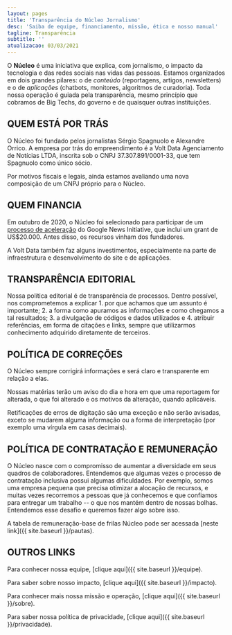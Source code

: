 ```yaml
---
layout: pages
title: 'Transparência do Núcleo Jornalismo'
desc: 'Saiba de equipe, financiamento, missão, ética e nosso manual'
tagline: Transparência
subtitle: ''
atualizacao: 03/03/2021
---
```


O **Núcleo** é uma iniciativa que explica, com jornalismo, o impacto da tecnologia e das redes sociais nas vidas das pessoas. Estamos organizados em dois grandes pilares: o de _conteúdo_ (reportagens, artigos, newsletters) e o de _aplicações_ (chatbots, monitores, algoritmos de curadoria). Toda nossa operação é guiada pela transparência, mesmo princípio que cobramos de Big Techs, do governo e de quaisquer outras instituições.

## QUEM ESTÁ POR TRÁS
O Núcleo foi fundado pelos jornalistas Sérgio Spagnuolo e Alexandre Orrico. A empresa por trás do empreendimento é a Volt Data Agenciamento de Notícias LTDA, inscrita sob o CNPJ 37.307.891/0001-33, que tem Spagnuolo como único sócio.

Por motivos fiscais e legais, ainda estamos avaliando uma nova composição de um CNPJ próprio para o Núcleo.

## QUEM FINANCIA
Em outubro de 2020, o Núcleo foi selecionado para participar de um [processo de aceleração](https://nucleo.jor.br/institucional/2020-10-29-anuncio-nucleo-google) do Google News Initiative, que inclui um grant de US$20.000. Antes disso, os recursos vinham dos fundadores.

A Volt Data também faz alguns investimentos, especialmente na parte de infraestrutura e desenvolvimento do site e de aplicações.

## TRANSPARÊNCIA EDITORIAL
Nossa política editorial é de transparência de processos. Dentro possível, nos comprometemos a explicar 1. por que achamos que um assunto é importante; 2. a forma como apuramos as informações e como chegamos a tal resultados; 3. a divulgação de códigos e dados utilizados e 4. atribuir referências, em forma de citações e links, sempre que utilizarmos conhecimento adquirido diretamente de terceiros.

## POLÍTICA DE CORREÇÕES
O Núcleo sempre corrigirá informações e será claro e transparente em relação a elas.

Nossas matérias terão um aviso do dia e hora em que uma reportagem for alterada, o que foi alterado e os motivos da alteração, quando aplicáveis.

Retificações de erros de digitação são uma exceção e não serão avisadas, exceto se mudarem alguma informação ou a forma de interpretação (por exemplo uma vírgula em casas decimais).

## POLÍTICA DE CONTRATAÇÃO E REMUNERAÇÃO
O Núcleo nasce com o compromisso de aumentar a diversidade em seus quadros de colaboradores. Entendemos que algumas vezes o processo de contratação inclusiva possui algumas dificuldades. Por exemplo, somos uma empresa pequena que precisa otimizar a alocação de recursos, e muitas vezes recorremos a pessoas que já conhecemos e que confiamos para entregar um trabalho -- o que nos mantém dentro de nossas bolhas. Entendemos esse desafio e queremos fazer algo sobre isso.

A tabela de remuneração-base de frilas Núcleo pode ser acessada [neste link]({{ site.baseurl }}/pautas).   

## OUTROS LINKS

Para conhecer nossa equipe, [clique aqui]({{ site.baseurl }}/equipe).

Para saber sobre nosso impacto, [clique aqui]({{ site.baseurl }}/impacto).

Para conhecer mais nossa missão e operação, [clique aqui]({{ site.baseurl }}/sobre).

Para saber nossa política de privacidade, [clique aqui]({{ site.baseurl }}/privacidade).
